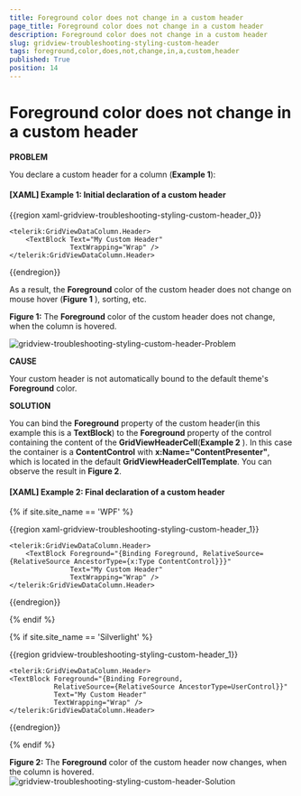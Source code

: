 ```yaml
---
title: Foreground color does not change in a custom header
page_title: Foreground color does not change in a custom header
description: Foreground color does not change in a custom header
slug: gridview-troubleshooting-styling-custom-header
tags: foreground,color,does,not,change,in,a,custom,header
published: True
position: 14
---
```


# Foreground color does not change in a custom header

__PROBLEM__

You declare a custom header for a column (__Example 1__):

#### __[XAML] Example 1: Initial declaration of a custom header__

{{region xaml-gridview-troubleshooting-styling-custom-header_0}}

	<telerik:GridViewDataColumn.Header>
		<TextBlock Text="My Custom Header"
				   TextWrapping="Wrap" />
	</telerik:GridViewDataColumn.Header>
{{endregion}}



As a result, the __Foreground__ color of the custom header does not change on mouse hover (__Figure 1__ ), sorting, etc.		

__Figure 1:__ The __Foreground__ color of the custom header does not change, when the column is hovered.

![gridview-troubleshooting-styling-custom-header-Problem](images/gridview-troubleshooting-styling-custom-header-Problem.png)

__CAUSE__

Your custom header is not automatically bound to the default theme's __Foreground__ color.
		
__SOLUTION__

You can bind the __Foreground__ property of the custom header(in this example this is a __TextBlock__) to the __Foreground__ property of the control containing the content of the __GridViewHeaderCell__(__Example 2__ ). In this case the container is a __ContentControl__ with __x:Name="ContentPresenter"__, which is located in the default __GridViewHeaderCellTemplate__. You can observe the result in __Figure 2__.
		

#### __[XAML] Example 2: Final declaration of a custom header__

{% if site.site_name == 'WPF' %}

{{region xaml-gridview-troubleshooting-styling-custom-header_1}}

	<telerik:GridViewDataColumn.Header>
		<TextBlock Foreground="{Binding Foreground, RelativeSource={RelativeSource AncestorType={x:Type ContentControl}}}"
				   Text="My Custom Header"
				   TextWrapping="Wrap" />
	</telerik:GridViewDataColumn.Header>
{{endregion}}

{% endif %}

{% if site.site_name == 'Silverlight' %}

{{region gridview-troubleshooting-styling-custom-header_1}}

	<telerik:GridViewDataColumn.Header>
    <TextBlock Foreground="{Binding Foreground,
               RelativeSource={RelativeSource AncestorType=UserControl}}"
               Text="My Custom Header"
               TextWrapping="Wrap" />
	</telerik:GridViewDataColumn.Header>
{{endregion}}

{% endif %}



__Figure 2:__ The __Foreground__ color of the custom header now changes, when the column is hovered.
![gridview-troubleshooting-styling-custom-header-Solution](images/gridview-troubleshooting-styling-custom-header-Solution.png)

